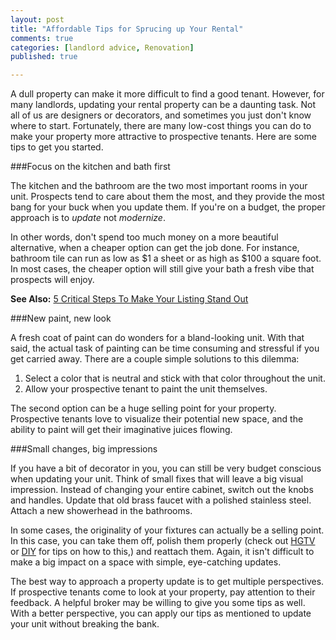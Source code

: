 ```yaml
---
layout: post
title: "Affordable Tips for Sprucing up Your Rental"
comments: true
categories: [landlord advice, Renovation]
published: true

---
```


A dull property can make it more difficult to find a good tenant. However, for many landlords, updating your rental property can be a daunting task. Not all of us are designers or decorators, and sometimes you just don't know where to start.   Fortunately, there are many low-cost things you can do to make your property more attractive to prospective tenants. Here are some tips to get you started.

###Focus on the kitchen and bath first

The kitchen and the bathroom are the two most important rooms in your unit. Prospects tend to care about them the most, and they provide the most bang for your buck when you update them. If you're on a budget, the proper approach is to *update* not *modernize*. 

In other words, don't spend too much money on a more beautiful alternative, when a cheaper option can get the job done. For instance, bathroom tile can run as low as $1 a sheet or as high as $100 a square foot. In most cases, the cheaper option will still give your bath a fresh vibe that prospects will enjoy.

**See Also:** [5 Critical Steps To Make Your Listing Stand Out](http://www.rentobo.com/blog/5-critical-steps-to-make-your-rental-listing/)

###New paint, new look

A fresh coat of paint can do wonders for a bland-looking unit. With that said, the actual task of painting can be time consuming and stressful if you get carried away. There are a couple simple solutions to this dilemma:

1. Select a color that is neutral and stick with that color throughout the unit.
2. Allow your prospective tenant to paint the unit themselves.

The second option can be a huge selling point for your property. Prospective tenants love to visualize their potential new space, and the ability to paint will get their imaginative juices flowing. 

###Small changes, big impressions

If you have a bit of decorator in you, you can still be very budget conscious when updating your unit. Think of small fixes that will leave a big visual impression. Instead of changing your entire cabinet, switch out the knobs and handles. Update that old brass faucet with a polished stainless steel. Attach a new showerhead in the bathrooms.

In some cases, the originality of your fixtures can actually be a selling point. In this case, you can take them off, polish them properly (check out [HGTV](http://www.hgtv.com) or [DIY](http://www.doityourself.com) for tips on how to this,) and reattach them. Again, it isn't difficult to make a big impact on a space with simple, eye-catching updates.

The best way to approach a property update is to get multiple perspectives. If prospective tenants come to look at your property, pay attention to their feedback. A helpful broker may be willing to give you some tips as well. With a better perspective, you can apply our tips as mentioned to update your unit without breaking the bank.
